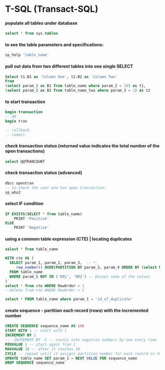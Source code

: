 # T-SQL (Transact-SQL)

#### populate all tables under database

```sql
select * from sys.tables
```

#### to see the table parameters and specifications:
```sql
sp_help 'table_name'
```

#### pull out data from two different tables into one single SELECT

```sql
Select t1.B1 as 'Column One', t2.B2 as 'Column Two'
From
(select param_1 as B1 from table_name where param_2 = 10) as t1,
(select param_2 as B2 from table_name_two where param_3 = 1) as t2
```

#### to start transaction
```sql
begin transaction
-- OR
begin tran

-- rollback
-- commit
```

#### check transaction status (returned value indicates the total number of the open transactions)
```sql
select @@TRANCOUNT
```

#### check transaction status (advanced)
```sql
dbcc opentran
-- to check the user who has open transaction:
sp_who2
```

#### select IF condition
```sql
IF EXISTS(SELECT * from table_name)
	PRINT 'Positive'
ELSE
	PRINT 'Negative'
```

#### using a common table expression (CTE) | locating duplicates
```sql
select * from table_name

WITH cte AS (
  SELECT param_1, param_2, param_3,  -- *, 
     row_number() OVER(PARTITION BY param_3, param_4 ORDER BY (select NULL)) AS RowOrder
  FROM table_name
  WHERE param_5 NOT IN ('001', '002') -- Except some of the values
)
select * from cte WHERE RowOrder > 1
--delete from cte WHERE RowOrder > 1

select * FROM table_name where param_1 = 'id_of_duplicate'
```

#### create sequence - partition each record (rows) with the incremented number
```sql
CREATE SEQUENCE sequence_name AS int
START WITH 1 -- start with 1
INCREMENT BY 1
--  INCREMENT BY -1 -- counts into negative numbers by one every time
MINVALUE 1 -- start again from 1 
MAXVALUE 10 -- after it reaches 10
CYCLE -- repeat until it assigns partition number for each record in the table_name table 
UPDATE table_name SET param_1 = NEXT VALUE FOR sequence_name
DROP SEQUENCE sequence_name
```

